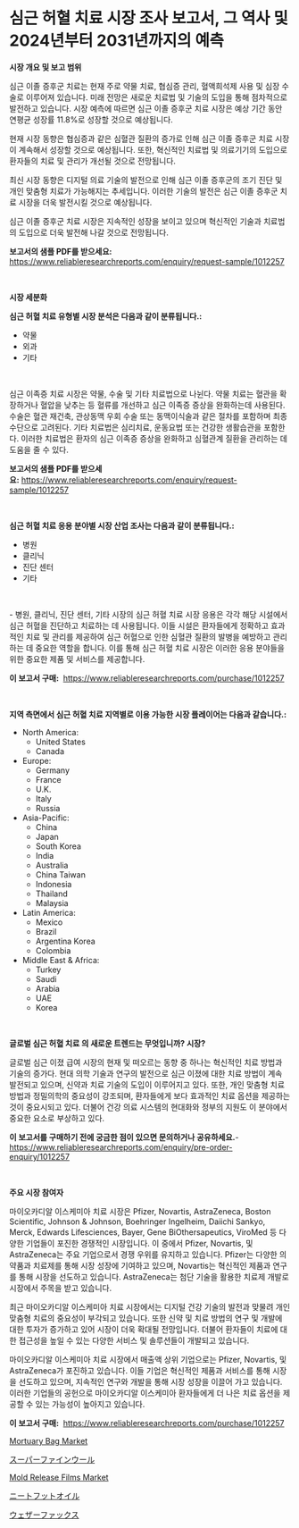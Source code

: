 <p><h1>심근 허혈 치료 시장 조사 보고서, 그 역사 및 2024년부터 2031년까지의 예측</h1></p><p><strong>시장 개요 및 보고 범위</strong></p>
<p><p>심근 이졸 증후군 치료는 현재 주로 약물 치료, 협심증 관리, 혈액희석제 사용 및 심장 수술로 이루어져 있습니다. 미래 전망은 새로운 치료법 및 기술의 도입을 통해 점차적으로 발전하고 있습니다. 시장 예측에 따르면 심근 이졸 증후군 치료 시장은 예상 기간 동안 연평균 성장률 11.8%로 성장할 것으로 예상됩니다. </p><p>현재 시장 동향은 협심증과 같은 심혈관 질환의 증가로 인해 심근 이졸 증후군 치료 시장이 계속해서 성장할 것으로 예상됩니다. 또한, 혁신적인 치료법 및 의료기기의 도입으로 환자들의 치료 및 관리가 개선될 것으로 전망됩니다. </p><p>최신 시장 동향은 디지털 의료 기술의 발전으로 인해 심근 이졸 증후군의 조기 진단 및 개인 맞춤형 치료가 가능해지는 추세입니다. 이러한 기술의 발전은 심근 이졸 증후군 치료 시장을 더욱 발전시킬 것으로 예상됩니다. </p><p>심근 이졸 증후군 치료 시장은 지속적인 성장을 보이고 있으며 혁신적인 기술과 치료법의 도입으로 더욱 발전해 나갈 것으로 전망됩니다.</p></p>
<p><strong>보고서의 샘플 PDF를 받으세요:</strong> <a href="https://www.reliableresearchreports.com/enquiry/request-sample/1012257">https://www.reliableresearchreports.com/enquiry/request-sample/1012257</a></p>
<p>&nbsp;</p>
<p><strong>시장 세분화</strong></p>
<p><strong>심근 허혈 치료 유형별 시장 분석은 다음과 같이 분류됩니다.:</strong></p>
<p><ul><li>약물</li><li>외과</li><li>기타</li></ul></p>
<p>&nbsp;</p>
<p><p>심근 이족증 치료 시장은 약물, 수술 및 기타 치료법으로 나뉜다. 약물 치료는 혈관을 확장하거나 혈압을 낮추는 등 혈류를 개선하고 심근 이족증 증상을 완화하는데 사용된다. 수술은 혈관 재건축, 관상동맥 우회 수술 또는 동맥이식술과 같은 절차를 포함하며 최종 수단으로 고려된다. 기타 치료법은 심리치료, 운동요법 또는 건강한 생활습관을 포함한다. 이러한 치료법은 환자의 심근 이족증 증상을 완화하고 심혈관계 질환을 관리하는 데 도움을 줄 수 있다.</p></p>
<p><strong>보고서의 샘플 PDF를 받으세요:</strong>&nbsp;<a href="https://www.reliableresearchreports.com/enquiry/request-sample/1012257">https://www.reliableresearchreports.com/enquiry/request-sample/1012257</a></p>
<p>&nbsp;</p>
<p><strong> 심근 허혈 치료 응용 분야별 시장 산업 조사는 다음과 같이 분류됩니다.:</strong></p>
<p><ul><li>병원</li><li>클리닉</li><li>진단 센터</li><li>기타</li></ul></p>
<p>&nbsp;</p>
<p><p>- 병원, 클리닉, 진단 센터, 기타 시장의 심근 허혈 치료 시장 응용은 각각 해당 시설에서 심근 허혈을 진단하고 치료하는 데 사용됩니다. 이들 시설은 환자들에게 정확하고 효과적인 치료 및 관리를 제공하여 심근 허혈으로 인한 심혈관 질환의 발병을 예방하고 관리하는 데 중요한 역할을 합니다. 이를 통해 심근 허혈 치료 시장은 이러한 응용 분야들을 위한 중요한 제품 및 서비스를 제공합니다.</p></p>
<p><strong>이 보고서 구매:</strong>&nbsp; <a href="https://www.reliableresearchreports.com/purchase/1012257">https://www.reliableresearchreports.com/purchase/1012257</a></p>
<p>&nbsp;</p>
<p><strong>지역 측면에서 심근 허혈 치료 지역별로 이용 가능한 시장 플레이어는 다음과 같습니다.:</strong></p>
<p><ul>
    <li>
        North America:
        <ul>
            <li>United States</li>
            <li>Canada</li>
        </ul>
    </li>
    <li>
        Europe:
        <ul>
            <li>Germany</li>
            <li>France</li>
            <li>U.K.</li>
            <li>Italy</li>
            <li>Russia</li>
        </ul>
    </li>
    <li>
        Asia-Pacific:
        <ul>
            <li>China</li>
            <li>Japan</li>
            <li>South Korea</li>
            <li>India</li>
            <li>Australia</li>
            <li>China Taiwan</li>
            <li>Indonesia</li>
            <li>Thailand</li>
            <li>Malaysia</li>
        </ul>
    </li>
    <li>
        Latin America:
        <ul>
            <li>Mexico</li>
            <li>Brazil</li>
            <li>Argentina Korea</li>
            <li>Colombia</li>
        </ul>
    </li>
    <li>
        Middle East & Africa:
        <ul>
            <li>Turkey</li>
            <li>Saudi</li>
            <li>Arabia</li>
            <li>UAE</li>
            <li>Korea</li>
        </ul>
    </li>
    </ul></p>
<p>&nbsp;</p>
<p><strong>글로벌 심근 허혈 치료 의 새로운 트렌드는 무엇입니까? 시장?</strong></p>
<p><p>글로벌 심근 이졌 급여 시장의 현재 및 떠오르는 동향 중 하나는 혁신적인 치료 방법과 기술의 증가다. 현대 의학 기술과 연구의 발전으로 심근 이졌에 대한 치료 방법이 계속 발전되고 있으며, 신약과 치료 기술의 도입이 이루어지고 있다. 또한, 개인 맞춤형 치료 방법과 정밀의학의 중요성이 강조되며, 환자들에게 보다 효과적인 치료 옵션을 제공하는 것이 중요시되고 있다. 더불어 건강 의료 시스템의 현대화와 정부의 지원도 이 분야에서 중요한 요소로 부상하고 있다.</p></p>
<p><strong>이 보고서를 구매하기 전에 궁금한 점이 있으면 문의하거나 공유하세요.</strong>- <a href="https://www.reliableresearchreports.com/enquiry/pre-order-enquiry/1012257">https://www.reliableresearchreports.com/enquiry/pre-order-enquiry/1012257</a></p>
<p>&nbsp;</p>
<p><strong>주요 시장 참여자</strong></p>
<p><p>마이오카디알 이스케미아 치료 시장은 Pfizer, Novartis, AstraZeneca, Boston Scientific, Johnson & Johnson, Boehringer Ingelheim, Daiichi Sankyo, Merck, Edwards Lifesciences, Bayer, Gene BiOthersapeutics, ViroMed 등 다양한 기업들이 포진한 경쟁적인 시장입니다. 이 중에서 Pfizer, Novartis, 및 AstraZeneca는 주요 기업으로서 경쟁 우위를 유지하고 있습니다. Pfizer는 다양한 의약품과 치료제를 통해 시장 성장에 기여하고 있으며, Novartis는 혁신적인 제품과 연구를 통해 시장을 선도하고 있습니다. AstraZeneca는 첨단 기술을 활용한 치료제 개발로 시장에서 주목을 받고 있습니다.</p><p>최근 마이오카디알 이스케미아 치료 시장에서는 디지털 건강 기술의 발전과 맞물려 개인 맞춤형 치료의 중요성이 부각되고 있습니다. 또한 신약 및 치료 방법의 연구 및 개발에 대한 투자가 증가하고 있어 시장이 더욱 확대될 전망입니다. 더불어 환자들이 치료에 대한 접근성을 높일 수 있는 다양한 서비스 및 솔루션들이 개발되고 있습니다.</p><p>마이오카디알 이스케미아 치료 시장에서 매출액 상위 기업으로는 Pfizer, Novartis, 및 AstraZeneca가 포진하고 있습니다. 이들 기업은 혁신적인 제품과 서비스를 통해 시장을 선도하고 있으며, 지속적인 연구와 개발을 통해 시장 성장을 이끌어 가고 있습니다. 이러한 기업들의 공헌으로 마이오카디알 이스케미아 환자들에게 더 나은 치료 옵션을 제공할 수 있는 가능성이 높아지고 있습니다.</p></p>
<p><strong>이 보고서 구매:</strong>&nbsp;&nbsp;<a href="https://www.reliableresearchreports.com/purchase/1012257">https://www.reliableresearchreports.com/purchase/1012257</a></p>
<p><p><a href="https://issuu.com/reportprime-2/docs/mortuary-bag-market-size-2030.pptx">Mortuary Bag Market</a></p><p><a href="https://github.com/AaronVargas43/Market-Research-Report-List-1/blob/main/39203606864.md">スーパーファインウール</a></p><p><a href="https://issuu.com/reportprime-2/docs/mold-release-films-market-size-2030.pptx">Mold Release Films Market</a></p><p><a href="https://github.com/CloydAbbott2023/Market-Research-Report-List-1/blob/main/87288656865.md">ニートフットオイル</a></p><p><a href="https://medium.com/@carlieshields/%E5%A4%A9%E6%B0%97%E3%83%95%E3%82%A1%E3%83%83%E3%82%AF%E3%82%B9%E5%B8%82%E5%A0%B4%E8%A6%8F%E6%A8%A1-%E5%B8%82%E5%A0%B4%E5%B1%95%E6%9C%9B%E3%81%A8%E5%B8%82%E5%A0%B4%E4%BA%88%E6%B8%AC-2024%E5%B9%B4%E3%81%8B%E3%82%892031%E5%B9%B4%E3%81%BE%E3%81%A7-5bb8466723cb">ウェザーファックス</a></p></p>
